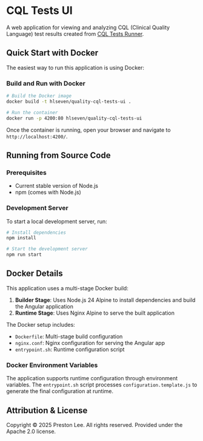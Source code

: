 # CQL Tests UI

A web application for viewing and analyzing CQL (Clinical Quality Language) test results created from [CQL Tests Runner](https://github.com/cqframework/cql-tests-runner/issues/40).

## Quick Start with Docker

The easiest way to run this application is using Docker:

### Build and Run with Docker

```bash
# Build the Docker image
docker build -t hlseven/quality-cql-tests-ui .

# Run the container
docker run -p 4200:80 hlseven/quality-cql-tests-ui
```

Once the container is running, open your browser and navigate to `http://localhost:4200/`.


## Running from Source Code

### Prerequisites

- Current stable version of Node.js
- npm (comes with Node.js)

### Development Server

To start a local development server, run:

```bash
# Install dependencies
npm install

# Start the development server
npm run start
```

## Docker Details

This application uses a multi-stage Docker build:

1. **Builder Stage**: Uses Node.js 24 Alpine to install dependencies and build the Angular application
2. **Runtime Stage**: Uses Nginx Alpine to serve the built application

The Docker setup includes:
- `Dockerfile`: Multi-stage build configuration
- `nginx.conf`: Nginx configuration for serving the Angular app
- `entrypoint.sh`: Runtime configuration script

### Docker Environment Variables

The application supports runtime configuration through environment variables. The `entrypoint.sh` script processes `configuration.template.js` to generate the final configuration at runtime.

## Attribution & License

Copyright © 2025 Preston Lee. All rights reserved. Provided under the Apache 2.0 license.

